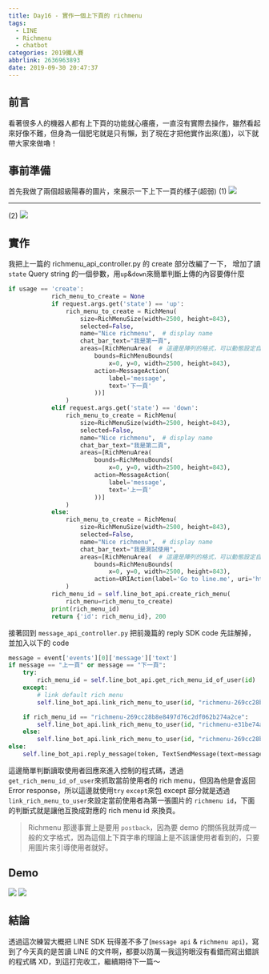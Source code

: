 ```yaml
---
title: Day16 - 實作一個上下頁的 richmenu
tags:
  - LINE
  - Richmenu
  - chatbot
categories: 2019鐵人賽
abbrlink: 2636963893
date: 2019-09-30 20:47:37
---
```


## 前言

看著很多人的機器人都有上下頁的功能就心癢癢，一直沒有實際去操作，雖然看起來好像不難，但身為一個肥宅就是只有懶，到了現在才把他實作出來(羞)，以下就帶大家來做嚕！

## 事前準備

首先我做了兩個超級陽春的圖片，來展示一下上下一頁的樣子(超弱)
(1)
![](https://i.imgur.com/Rs5jnJ8.png)

---

(2)
![](https://i.imgur.com/97XG3mv.png)

## 實作

我把上一篇的 richmenu_api_controller.py 的 create 部分改編了一下，
增加了讀 `state` Query string 的一個參數，用`up`&`down`來簡單判斷上傳的內容要傳什麼

```python
if usage == 'create':
            rich_menu_to_create = None
            if request.args.get('state') == 'up':
                rich_menu_to_create = RichMenu(
                    size=RichMenuSize(width=2500, height=843),
                    selected=False,
                    name="Nice richmenu",  # display name
                    chat_bar_text="我是第一頁",
                    areas=[RichMenuArea(  # 這邊是陣列的格式，可以動態設定自己要的區域想要有什麼功能
                        bounds=RichMenuBounds(
                            x=0, y=0, width=2500, height=843),
                        action=MessageAction(
                            label='message',
                            text='下一頁'
                        ))]
                )
            elif request.args.get('state') == 'down':
                rich_menu_to_create = RichMenu(
                    size=RichMenuSize(width=2500, height=843),
                    selected=False,
                    name="Nice richmenu",  # display name
                    chat_bar_text="我是第二頁",
                    areas=[RichMenuArea(
                        bounds=RichMenuBounds(
                            x=0, y=0, width=2500, height=843),
                        action=MessageAction(
                            label='message',
                            text='上一頁'
                        ))]
                )
            else:
                rich_menu_to_create = RichMenu(
                    size=RichMenuSize(width=2500, height=843),
                    selected=False,
                    name="Nice richmenu",  # display name
                    chat_bar_text="我是測試使用",
                    areas=[RichMenuArea(  # 這邊是陣列的格式，可以動態設定自己要的區域想要有什麼功能
                        bounds=RichMenuBounds(
                            x=0, y=0, width=2500, height=843),
                        action=URIAction(label='Go to line.me', uri='https://line.me'))]
                )
            rich_menu_id = self.line_bot_api.create_rich_menu(
                rich_menu=rich_menu_to_create)
            print(rich_menu_id)
            return {'id': rich_menu_id}, 200
```

接著回到 `message_api_controller.py` 把前幾篇的 reply SDK code 先註解掉，並加入以下的 code

```python
message = event['events'][0]['message']['text']
if message == "上一頁" or message == "下一頁":
    try:
        rich_menu_id = self.line_bot_api.get_rich_menu_id_of_user(id)
    except:
        # link default rich menu
        self.line_bot_api.link_rich_menu_to_user(id, "richmenu-269cc28b8e8497d76c2df062b274a2ce")

    if rich_menu_id == "richmenu-269cc28b8e8497d76c2df062b274a2ce":
        self.line_bot_api.link_rich_menu_to_user(id, "richmenu-e31be74ad7e577b4752ab70c9c2a3fba")
    else:
        self.line_bot_api.link_rich_menu_to_user(id, "richmenu-269cc28b8e8497d76c2df062b274a2ce")
else:
    self.line_bot_api.reply_message(token, TextSendMessage(text=message))
```

這邊簡單判斷讀取使用者回應來進入控制的程式碼，透過`get_rich_menu_id_of_user`來抓取當前使用者的 rich menu，但因為他是會返回 Error response，所以這邊就使用`try` `except`來包
except 部分就是透過`link_rich_menu_to_user`來設定當前使用者為第一張圖片的 `richmenu id`，下面的判斷式就是讓他互換成對應的 rich menu id 來換頁。

> Richmenu 那邊事實上是要用 `postback`，因為要 demo 的關係我就弄成一般的文字格式，因為這個上下頁字串的理論上是不該讓使用者看到的，只要用圖片來引導使用者就好。

## Demo

![](https://i.imgur.com/QL3m90U.png)
![](https://i.imgur.com/DhBRsyT.png)

## 結論

透過這次練習大概把 LINE SDK 玩得差不多了(`message api` & `richmenu api`)，寫到了今天真的是苦讀 LINE 的文件啊，都要以防萬一我這狗眼沒有看錯而寫出錯誤的程式碼 XD，到這打完收工，繼續期待下一篇～
